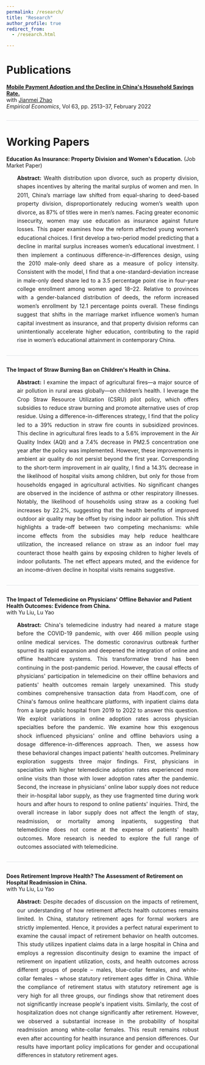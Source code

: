 ```yaml
---
permalink: /research/
title: "Research"
author_profile: true
redirect_from: 
  - /research.html

---
```


<style>
.paper-abstract {
    margin-left: 2em;
    line-height: 1.6;
    text-align: justify;
}

.paper-divider {
    border: none;
    height: 1px;
    background-color: #dee2e6;
    margin: 2em 0;
}

strong {
    font-weight: bold !important;
}
</style>

# Publications

**[Mobile Payment Adoption and the Decline in China's Household Savings Rate.](https://link.springer.com/article/10.1007/s00181-022-02212-w)**  
with [Jianmei Zhao](https://www.researchgate.net/profile/Jianmei-Zhao-2)  
*Empirical Economics*, Vol 63, pp. 2513–37, February 2022

<hr class="paper-divider">

# Working Papers

**Education As Insurance: Property Division and Women's Education.** (Job Market Paper)

<div class="paper-abstract">
<strong>Abstract:</strong> Wealth distribution upon divorce, such as property division, shapes incentives by altering the marital surplus of women and men. In 2011, China’s marriage law shifted from equal-sharing to deed-based property division, disproportionately reducing women’s wealth upon divorce, as 87% of titles were in men’s names. Facing greater economic insecurity, women may use education as insurance against future losses. This paper examines how the reform affected young women’s educational choices. I first develop a two-period model predicting that a decline in marital surplus increases women’s educational investment. I then implement a continuous difference-in-differences design, using the 2010 male-only deed share as a measure of policy intensity. Consistent with the model, I find that a one-standard-deviation increase in male-only deed share led to a 3.5 percentage point rise in four-year college enrollment among women aged 18–22. Relative to provinces with a gender-balanced distribution of deeds, the reform increased women’s enrollment by 12.1 percentage points overall. These findings suggest that shifts in the marriage market influence women’s human capital investment as insurance, and that property division reforms can unintentionally accelerate higher education, contributing to the rapid rise in women’s educational attainment in contemporary China.
</div>

<hr class="paper-divider">

**The Impact of Straw Burning Ban on Children's Health in China.**

<div class="paper-abstract">
<strong>Abstract:</strong> I examine the impact of agricultural fires—a major source of air pollution in rural areas globally—on children’s health. I leverage the Crop Straw Resource Utilization (CSRU) pilot policy, which offers subsidies to reduce straw burning and promote alternative uses of crop residue. Using a difference-in-differences strategy, I find that the policy led to a 39% reduction in straw fire counts in subsidized provinces. This decline in agricultural fires leads to a 5.6% improvement in the Air Quality Index (AQI) and a 7.4% decrease in PM2.5 concentration one year after the policy was implemented. However, these improvements in ambient air quality do not persist beyond the first year. Corresponding to the short-term improvement in air quality, I find a 14.3% decrease in the likelihood of hospital visits among children, but only for those from households engaged in agricultural activities. No significant changes are observed in the incidence of asthma or other respiratory illnesses. Notably, the likelihood of households using straw as a cooking fuel increases by 22.2%, suggesting that the health benefits of improved outdoor air quality may be offset by rising indoor air pollution. This shift highlights a trade-off between two competing mechanisms: while income effects from the subsidies may help reduce healthcare utilization, the increased reliance on straw as an indoor fuel may counteract those health gains by exposing children to higher levels of indoor pollutants. The net effect appears muted, and the evidence for an income-driven decline in hospital visits remains suggestive.
</div>

<hr class="paper-divider">

**The Impact of Telemedicine on Physicians' Offline Behavior and Patient Health Outcomes: Evidence from China.**  
with Yu Liu, Lu Yao

<div class="paper-abstract">
<strong>Abstract:</strong> China's telemedicine industry had neared a mature stage before the COVID-19 pandemic, with over 466 million people using online medical services. The domestic coronavirus outbreak further spurred its rapid expansion and deepened the integration of online and offline healthcare systems. This transformative trend has been continuing in the post-pandemic period. However, the causal effects of physicians' participation in telemedicine on their offline behaviors and patients' health outcomes remain largely unexamined. This study combines comprehensive transaction data from Haodf.com, one of China's famous online healthcare platforms, with inpatient claims data from a large public hospital from 2019 to 2022 to answer this question. We exploit variations in online adoption rates across physician specialties before the pandemic. We examine how this exogenous shock influenced physicians' online and offline behaviors using a dosage difference-in-differences approach. Then, we assess how these behavioral changes impact patients' health outcomes. Preliminary exploration suggests three major findings. First, physicians in specialties with higher telemedicine adoption rates experienced more online visits than those with lower adoption rates after the pandemic. Second, the increase in physicians' online labor supply does not reduce their in-hospital labor supply, as they use fragmented time during work hours and after hours to respond to online patients' inquiries. Third, the overall increase in labor supply does not affect the length of stay, readmission, or mortality among inpatients, suggesting that telemedicine does not come at the expense of patients' health outcomes. More research is needed to explore the full range of outcomes associated with telemedicine.
</div>

<hr class="paper-divider">


**Does Retirement Improve Health? The Assessment of Retirement on Hospital Readmission in China.**  
with Yu Liu, Lu Yao

<div class="paper-abstract">
<strong>Abstract:</strong> Despite decades of discussion on the impacts of retirement, our understanding of how retirement affects health outcomes remains limited. In China, statutory retirement ages for formal workers are strictly implemented. Hence, it provides a perfect natural experiment to examine the causal impact of retirement behavior on health outcomes. This study utilizes inpatient claims data in a large hospital in China and employs a regression discontinuity design to examine the impact of retirement on inpatient utilization, costs, and health outcomes across different groups of people – males, blue-collar females, and white-collar females – whose statutory retirement ages differ in China. While the compliance of retirement status with statutory retirement age is very high for all three groups, our findings show that retirement does not significantly increase people's inpatient visits. Similarly, the cost of hospitalization does not change significantly after retirement. However, we observed a substantial increase in the probability of hospital readmission among white-collar females. This result remains robust even after accounting for health insurance and pension differences. Our results have important policy implications for gender and occupational differences in statutory retirement ages.
</div>

